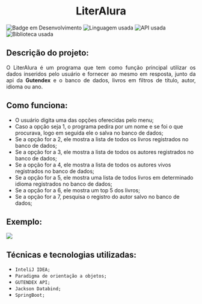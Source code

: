 <h1 align="center"> LiterAlura  </h1>

![Badge em Desenvolvimento](https://img.shields.io/badge/STATUS:-FINALIZADO-green?style=for-the-badge)
![Linguagem usada](https://img.shields.io/badge/JAVA:-17-005100?style=for-the-badge)
![API usada](https://img.shields.io/badge/API-GUTENDEX-purple?style=for-the-badge)
![Biblioteca usada](https://img.shields.io/badge/Biblioteca:-Jackson_Databind_&_SpringBoot-3c0064?style=for-the-badge)

## Descrição do projeto:

<p align="justify">
O LiterAlura é um programa que tem como função principal utilizar os dados inseridos pelo usuário e fornecer ao mesmo em resposta, junto da api da <b>Gutendex</b> e o banco de dados, livros em filtros de título, autor, idioma ou ano.
</p>

## Como funciona:
- O usuário digita uma das opções oferecidas pelo menu;
- Caso a opção seja 1, o programa pedira por um nome e se foi o que procurava, logo em seguida ele o salva no banco de dados;
- Se a opção for a 2, ele mostra a lista de todos os livros registrados no banco de dados;
- Se a opção for a 3, ele mostra a lista de todos os autores registrados no banco de dados;
- Se a opção for a 4, ele mostra a lista de todos os autores vivos registrados no banco de dados;
- Se a opção for a 5, ele mostra uma lista de todos livros em determinado idioma registrados no banco de dados;
- Se a opção for a 6, ele mostra um top 5 dos livros;
- Se a opção for a 7, pesquisa o registro do autor salvo no banco de dados;



## Exemplo:

<img class="img" src="https://i.imgur.com/SNO6Xy0.png" />


## Técnicas e tecnologias utilizadas:

- ``InteliJ IDEA;``
- ``Paradigma de orientação a objetos;``
- ``GUTENDEX API;``
- ``Jackson Databind;``
- ``SpringBoot;``
